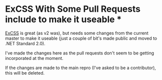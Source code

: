 # ExCSS With Some Pull Requests include to make it useable *

[ExCSS](https://github.com/TylerBrinks/ExCSS) is great (as v2 was), but needs some changes from the current master to make it useable (just a couple of bit's made public and moved to .NET Standard 2.0).

I've made the changes here as the pull requests don't seem to be getting incorporated at the moment.

If the changes are made to the main repro (I've asked to be a contributor), this will be deleted.